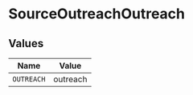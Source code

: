 # SourceOutreachOutreach


## Values

| Name       | Value      |
| ---------- | ---------- |
| `OUTREACH` | outreach   |
